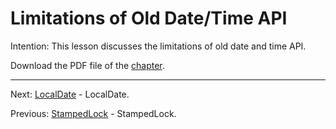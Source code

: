 # Limitations of Old Date/Time API

Intention: This lesson discusses the limitations of old date and time API.

Download the PDF file of the [chapter](chapter_31.pdf).

<hr>

Next: [LocalDate](chapter_32.md "LocalDate") - LocalDate.

Previous: [StampedLock](chapter_30.md "StampedLock") - StampedLock.